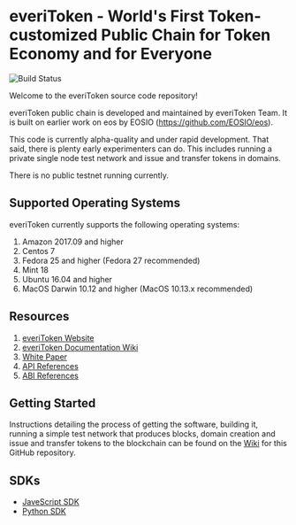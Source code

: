 # everiToken - World's First Token-customized Public Chain for Token Economy and for Everyone

![Build Status](https://codebuild.us-east-2.amazonaws.com/badges?uuid=eyJlbmNyeXB0ZWREYXRhIjoiTFFYVEF1UDVXaVZrWGNUOVlKSnphcElOMFBzZUFjZ0QwZHpoNCtseVdFdTVoa3hHeWpOQ1ZzWk51bUVHTXlIRjk4Z1d4UFJrUmVyQ2xVaWhHSkxabURJPSIsIml2UGFyYW1ldGVyU3BlYyI6IkFIWFJNOHZsVjZGOThuVzQiLCJtYXRlcmlhbFNldFNlcmlhbCI6MX0%3D&branch=master)

Welcome to the everiToken source code repository!

everiToken public chain is developed and maintained by everiToken Team. It is built on earlier work on eos by EOSIO (https://github.com/EOSIO/eos).

This code is currently alpha-quality and under rapid development. That said, there is plenty early experimenters can do. This includes running a private single node test network and issue and transfer tokens in domains.

There is no public testnet running currently.

## Supported Operating Systems
everiToken currently supports the following operating systems:  
1. Amazon 2017.09 and higher
2. Centos 7
3. Fedora 25 and higher (Fedora 27 recommended)
4. Mint 18
5. Ubuntu 16.04 and higher
6. MacOS Darwin 10.12 and higher (MacOS 10.13.x recommended)

## Resources
1. [everiToken Website](https://everitoken.io/)
2. [everiToken Documentation Wiki](https://github.com/everitoken/evt/wiki)
3. [White Paper](https://everitoken.io/docs/whitepaper.pdf)
4. [API References](docs/API-References.md)
5. [ABI References](docs/ABI-References.md)

## Getting Started
Instructions detailing the process of getting the software, building it, running a simple test network that produces blocks, domain creation and issue and transfer tokens to the blockchain can be found on the [Wiki](https://github.com/everitoken/evt/wiki) for this GitHub repository.

## SDKs
* [JaveScript SDK](https://github.com/everitoken/evtjs)
* [Python SDK](sdks/pysdk)
